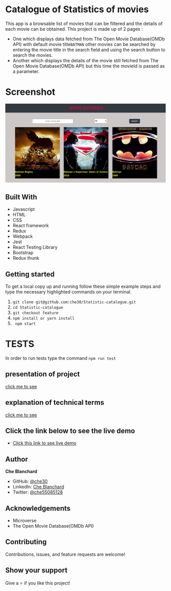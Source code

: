 # Catalogue of Statistics of movies
This app is a browsable list of movies that can be filtered and the details of each movie can be obtained.
This project is made up of 2 pages :
- One which displays data fetched from The Open Movie Database(OMDb API) with default movie title`BATMAN` other movies can be searched by entering the movie title in the search field and using the search button to search the movies.
- Another which displays the details of the movie still fetched from The Open Movie Database(OMDb API)
but this time the movieId is passed as a parameter.
# Screenshot

 ![screenshot](./movieCat.png)
## Built With
- Javascript
- HTML
- CSS
- React framework
- Redux
- Webpack
- Jest
- React Testing Library
- Bootstrap
- Redux thunk

## Getting started
   To get a local copy up and running follow these simple example steps and type the necessary highlighted commands on your terminal.
   1. `git clone git@github.com:che30/Statistic-catalogue.git`
   2. `cd Statistic-catalogue`
   3. `git checkout feature`
   4. `npm install or yarn install`
   5. ` npm start`
# TESTS
In order to run tests type the command `npm run test`
##  presentation of project
[click me to see](https://www.loom.com/share/73a1454dacd44571913eabfb6d7d5916)
##  explanation of technical terms
[click me to see](https://www.loom.com/share/dea71c599e8b4c2eaa201cd698518f58)

## Click the link below to see the live demo
- [Click this link to see live demo](https://chemoviecatalogue.herokuapp.com/)

## Author
**Che Blanchard**
- GitHub: [@che30](https://github.com/che30)
- LinkedIn: [Che Blanchard](https://www.linkedin.com/in/che-nsoh-9455271b0/)
- Twitter: [@che55085128](https://twitter.com/che55085128)
## Acknowledgements
- Microverse
- The Open Movie Database(OMDb API)
##  Contributing

Contributions, issues, and feature requests are welcome!

## Show your support

Give a ⭐️ if you like this project!